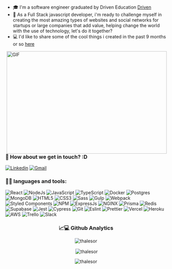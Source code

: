 
- 🎓 I'm a software engineer graduated by Driven Education [Driven](https://driven.com.br) 
- 🚀 As a Full Stack javascript developer, i'm ready to challenge myself in creating the most amazing types of websites and social networks for startups or large companies that add value, helping change the world with the use of technology, let's do it together?
- 💻 I'd like to share some of the cool things i created in the past 9 months or so [here](https://github.com/thalesor?tab=repositories)
<img align="right" alt="GIF" src="https://c.tenor.com/H3eMT7-xZrsAAAAC/ay-caramba-geez.gif" width="500" height="320" />

### 💬 How about we get in touch? :D

[![Linkedin](https://img.shields.io/badge/LinkedIn-0077B5?style=for-the-badge&logo=linkedin&logoColor=white)](https://www.linkedin.com/in/thales-ruano/)
[![Gmail](https://img.shields.io/badge/Gmail-D14836?style=for-the-badge&logo=gmail&logoColor=white)](mailto:thalesruanodev@gmail.com)


### 👨‍💻  **languages and tools:**

![React](https://img.shields.io/badge/react-%2320232a.svg?style=for-the-badge&logo=react&logoColor=%2361DAFB)
![NodeJs](https://img.shields.io/badge/node.js-6DA55F?style=for-the-badge&logo=node.js&logoColor=white)
![JavaScript](https://img.shields.io/badge/javascript-%23323330.svg?style=for-the-badge&logo=javascript&logoColor=%23F7DF1E)
![TypeScript](https://img.shields.io/badge/typescript-%23007ACC.svg?style=for-the-badge&logo=typescript&logoColor=white)
![Docker](https://img.shields.io/badge/Docker-2CA5E0?style=for-the-badge&logo=docker&logoColor=white)
![Postgres](https://img.shields.io/badge/postgres-%23316192.svg?style=for-the-badge&logo=postgresql&logoColor=white)
![MongoDB](https://img.shields.io/badge/MongoDB-%234ea94b.svg?style=for-the-badge&logo=mongodb&logoColor=white)
![HTML5](https://img.shields.io/badge/html5-%23E34F26.svg?style=for-the-badge&logo=html5&logo)
![CSS3](https://img.shields.io/badge/css3-%231572B6.svg?style=for-the-badge&logo=css3&logoColor=white)
![Sass](https://img.shields.io/static/v1?style=for-the-badge&message=Sass&color=CC6699&logo=Sass&logoColor=FFFFFF&label=)
![Gulp](https://img.shields.io/badge/Gulp-CF4647?style=for-the-badge&logo=gulp&logoColor=white)
![Webpack](https://img.shields.io/badge/Webpack-8DD6F9?style=for-the-badge&logo=Webpack&logoColor=white)
![Styled Components](https://img.shields.io/badge/styled--components-DB7093?style=for-the-badge&logo=styled-components&logoColor=white)
![NPM](https://img.shields.io/badge/npm-CB3837?style=for-the-badge&logo=npm&logoColor=white)
![ExpressJs](https://img.shields.io/badge/Express.js-000000?style=for-the-badge&logo=express&logoColor=white)
![NGINX](https://img.shields.io/static/v1?style=for-the-badge&message=NGINX&color=009639&logo=NGINX&logoColor=FFFFFF&label=)
![Prisma](https://img.shields.io/badge/Prisma-3982CE?style=for-the-badge&logo=Prisma&logoColor=white)
![Redis](https://img.shields.io/static/v1?style=for-the-badge&message=Redis&color=DC382D&logo=Redis&logoColor=FFFFFF&label=)
![Supabase](https://img.shields.io/badge/Supabase-181818?style=for-the-badge&logo=supabase&logoColor=white)
![Jest](https://img.shields.io/badge/Jest-C21325?style=for-the-badge&logo=jest&logoColor=white)
![Cypress](https://img.shields.io/badge/Cypress-17202C?style=for-the-badge&logo=cypress&logoColor=white)
![Git](https://img.shields.io/badge/GIT-E44C30?style=for-the-badge&logo=git&logoColor=white)
![Eslint](https://img.shields.io/badge/eslint-3A33D1?style=for-the-badge&logo=eslint&logoColor=white)
![Prettier](https://img.shields.io/badge/prettier-1A2C34?style=for-the-badge&logo=prettier&logoColor=F7BA3E)
![Vercel](https://img.shields.io/badge/Vercel-000000?style=for-the-badge&logo=vercel&logoColor=white)
![Heroku](https://img.shields.io/badge/Heroku-430098?style=for-the-badge&logo=heroku&logoColor=white)
	![AWS](https://img.shields.io/badge/Amazon_AWS-FF9900?style=for-the-badge&logo=amazonaws&logoColor=white)
![Trello](https://img.shields.io/badge/Trello-0052CC?style=for-the-badge&logo=trello&logoColor=white)
![Slack](https://img.shields.io/badge/Slack-4A154B?style=for-the-badge&logo=slack&logoColor=white)
 
 <h3 align="center">
  📈💻  Github Analytics
</h3>
<p align="center"><img align="center" src="https://github-readme-stats.vercel.app/api/top-langs?username=thalesor&show_icons=true&locale=en&layout=compact" alt="thalesor" /</p>
<p align="center">&nbsp;<img align="center" src="https://github-readme-stats.vercel.app/api?username=thalesor&show_icons=true&locale=en" alt="thalesor" /></p><p align="center"><img align="center" src="https://github-readme-streak-stats.herokuapp.com/?user=thalesor&" alt="thalesor" /></p>



    


